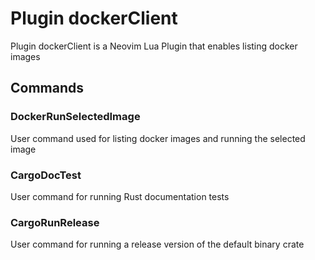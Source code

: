 # Plugin dockerClient

Plugin dockerClient is a Neovim Lua Plugin that enables listing docker images

## Commands

### DockerRunSelectedImage

User command used for listing docker images and
running the selected image

### CargoDocTest

User command for running Rust documentation tests

### CargoRunRelease

User command for running a release version of the default binary crate
